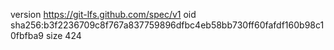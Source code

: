 version https://git-lfs.github.com/spec/v1
oid sha256:b3f2236709c8f767a837759896dfbc4eb58bb730ff60fafdf160b98c10fbfba9
size 424
